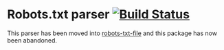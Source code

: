 Robots.txt parser [![Build Status](https://secure.travis-ci.org/webignition/robots-txt-parser.png?branch=master)](http://travis-ci.org/webignition/robots-txt-parser)
====================

This parser has been moved into [robots-txt-file](https://github.com/webignition/robots-txt-file)
and this package has now been abandoned.

